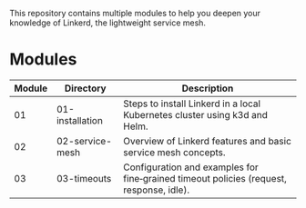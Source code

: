 This repository contains multiple modules to help you deepen your knowledge of Linkerd, the lightweight service mesh.

# Modules

| Module | Directory | Description |
| --- | --- | --- |
| 01 | 01-installation | Steps to install Linkerd in a local Kubernetes cluster using k3d and Helm. 
| 02 | 02-service-mesh | Overview of Linkerd features and basic service mesh concepts.
| 03 | 03-timeouts | Configuration and examples for fine‑grained timeout policies (request, response, idle).